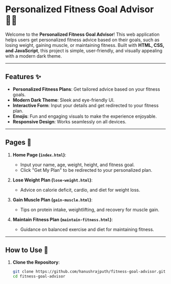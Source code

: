 # Personalized Fitness Goal Advisor 🏋️‍♂️

Welcome to the **Personalized Fitness Goal Advisor**! This web application helps users get personalized fitness advice based on their goals, such as losing weight, gaining muscle, or maintaining fitness. Built with **HTML, CSS, and JavaScript**, this project is simple, user-friendly, and visually appealing with a modern dark theme.

---

## Features ✨

- **Personalized Fitness Plans**: Get tailored advice based on your fitness goals.
- **Modern Dark Theme**: Sleek and eye-friendly UI.
- **Interactive Form**: Input your details and get redirected to your fitness plan.
- **Emojis**: Fun and engaging visuals to make the experience enjoyable.
- **Responsive Design**: Works seamlessly on all devices.

---

## Pages 📄

1. **Home Page (`index.html`)**:
   - Input your name, age, weight, height, and fitness goal.
   - Click "Get My Plan" to be redirected to your personalized plan.

2. **Lose Weight Plan (`lose-weight.html`)**:
   - Advice on calorie deficit, cardio, and diet for weight loss.

3. **Gain Muscle Plan (`gain-muscle.html`)**:
   - Tips on protein intake, weightlifting, and recovery for muscle gain.

4. **Maintain Fitness Plan (`maintain-fitness.html`)**:
   - Guidance on balanced exercise and diet for maintaining fitness.

---

## How to Use 🚀

1. **Clone the Repository**:
   ```bash
   git clone https://github.com/hanushrajputh/fitness-goal-advisor.git
   cd fitness-goal-advisor
